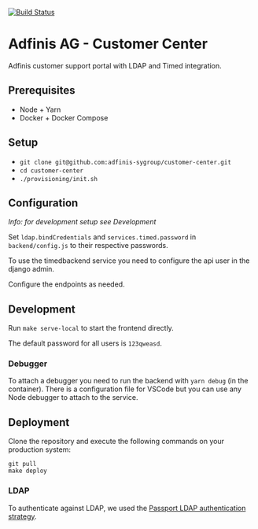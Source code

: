 [![Build Status](https://travis-ci.org/adfinis-sygroup/customer-center.svg?branch=master)](https://travis-ci.org/adfinis-sygroup/customer-center)

# Adfinis AG - Customer Center

Adfinis customer support portal with LDAP and Timed integration.

## Prerequisites

* Node + Yarn
* Docker + Docker Compose

## Setup

* `git clone git@github.com:adfinis-sygroup/customer-center.git`
* `cd customer-center`
* `./provisioning/init.sh`

## Configuration

*Info: for development setup see Development*

Set `ldap.bindCredentials` and `services.timed.password` in `backend/config.js` to their respective passwords.

To use the timedbackend service you need to configure the api user in the django admin.

Configure the endpoints as needed.

## Development

Run `make serve-local` to start the frontend directly.

The default password for all users is `123qweasd`.
### Debugger
To attach a debugger you need to run the backend with `yarn debug` (in the container). There is a configuration file for VSCode but you can use any Node debugger to attach to the service.


## Deployment

Clone the repository and execute the following commands on your production system:

```
git pull
make deploy
```

### LDAP

To authenticate against LDAP, we used the [Passport LDAP authentication strategy](https://github.com/vesse/passport-ldapauth).
